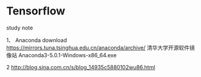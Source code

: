 # Tensorflow
study note

1、 Anaconda download 
https://mirrors.tuna.tsinghua.edu.cn/anaconda/archive/ 清华大学开源软件镜像站
 Anaconda3-5.0.1-Windows-x86_64.exe
 
 
2 http://blog.sina.com.cn/s/blog_14935c5880102wu86.html
